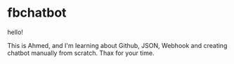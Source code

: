 # fbchatbot

hello!

This is Ahmed, and I'm learning about Github, JSON, Webhook and creating chatbot manually from scratch. Thax for your time.
